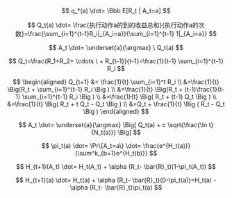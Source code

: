 
$$
q_*(a) \dot= \Bbb E[R_t | A_t=a]
$$

$$
Q_t(a) \dot= \frac{执行动作a的到的收益总和}{执行动作a的次数}=\frac{\sum_{i=1}^{t-1}R_i|_{A_i=a}}{\sum_{i=1}^{t-1} 1|_{A_i=a}}
$$

$$
A_t \dot= \underset{a}{\argmax} \ Q_t(a)
$$

$$
Q_t=\frac{R_1+R_2+ \cdots \ + R_{t-1}}{t-1}=\frac{1}{t-1} \sum_{i=1}^{t-1} R_i
$$

$$
\begin{aligned}
Q_{t+1} &= \frac{1}{t} \sum_{i=1}^t R_i
\\
&=\frac{1}{t} \Big(R_t + \sum_{i=1}^{t-1} R_i \Big )
\\
&=\frac{1}{t} \Big(R_t + (t-1)\frac{1}{t-1} \sum_{i=1}^{t-1} R_i \Big )
\\
&=\frac{1}{t} \Big( R_t + (t-1) Q_t \Big )
\\
&=\frac{1}{t} \Big( R_t + t Q_t - Q_t \Big )
\\
&=Q_t + \frac{1}{t} \Big ( R_t - Q_t \Big )
\end{aligned}
$$

$$
A_t \dot= \underset{a}{\argmax} \Big[ Q_t(a) + c \sqrt{\frac{\ln t}{N_t(a)}} \Big]
$$

$$
\pi_t(a) \dot= \Pr\{A_t=a\} \dot= \frac{e^{H_t(a)}}{\sum^k_{b=1}e^{H_t(b)}}
$$

$$
H_{t+1}(A_t) \dot= H_t(A_t) + \alpha (R_t- \bar{R}_t)(1-\pi_t(A_t))
$$

$$
H_{t+1}(a) \dot= H_t(a) + \alpha (R_t- \bar{R}_t)(0-\pi_t(a))=H_t(a) - \alpha (R_t- \bar{R}_t)\pi_t(a)
$$